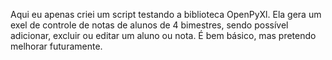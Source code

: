 Aqui eu apenas criei um script testando a biblioteca OpenPyXl.
Ela gera um exel de controle de notas de alunos de 4 bimestres, sendo possível adicionar, excluir ou editar um aluno ou nota.
É bem básico, mas pretendo melhorar futuramente.
